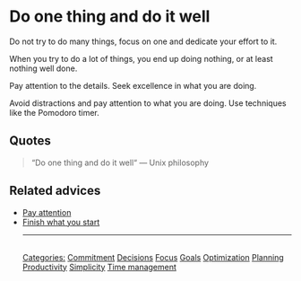 # Do one thing and do it well

Do not try to do many things, focus on one and dedicate your effort to it.

When you try to do a lot of things, you end up doing nothing, or at least nothing well done.

Pay attention to the details. Seek excellence in what you are doing.

Avoid distractions and pay attention to what you are doing. Use techniques like the Pomodoro timer.

## Quotes

> “Do one thing and do it well“ — Unix philosophy

## Related advices

- [Pay attention](../Pay%20attention/index.md)
- [Finish what you start](../Finish%20what%20you%20start/index.md)<hr/><br/>[Categories:](../Categories/index.md) [Commitment](../Categories/Commitment.md) [Decisions](../Categories/Decisions.md) [Focus](../Categories/Focus.md) [Goals](../Categories/Goals.md) [Optimization](../Categories/Optimization.md) [Planning](../Categories/Planning.md) [Productivity](../Categories/Productivity.md) [Simplicity](../Categories/Simplicity.md) [Time management](../Categories/Time%20management.md)
